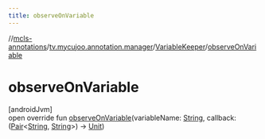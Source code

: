 ```yaml
---
title: observeOnVariable
---
```

//[mcls-annotations](../../../index.html)/[tv.mycujoo.annotation.manager](../index.html)/[VariableKeeper](index.html)/[observeOnVariable](observe-on-variable.html)



# observeOnVariable



[androidJvm]\
open override fun [observeOnVariable](observe-on-variable.html)(variableName: [String](https://kotlinlang.org/api/latest/jvm/stdlib/kotlin/-string/index.html), callback: ([Pair](https://kotlinlang.org/api/latest/jvm/stdlib/kotlin/-pair/index.html)&lt;[String](https://kotlinlang.org/api/latest/jvm/stdlib/kotlin/-string/index.html), [String](https://kotlinlang.org/api/latest/jvm/stdlib/kotlin/-string/index.html)&gt;) -&gt; [Unit](https://kotlinlang.org/api/latest/jvm/stdlib/kotlin/-unit/index.html))




